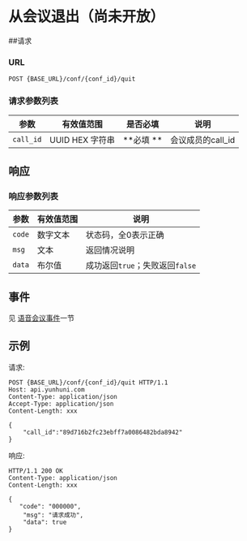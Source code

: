 # 从会议退出（尚未开放）
<!-- toc -->
##请求

### URL

```
POST {BASE_URL}/conf/{conf_id}/quit
```

### 请求参数列表

| 参数                    | 有效值范围       | 是否必填                | 说明                                       |
| --------------------- | ----------- | ------------------- | ---------------------------------------- |
| `call_id`             | UUID HEX 字符串    |  **必填 **   | 会议成员的call_id                        |

## 响应

### 响应参数列表

| 参数     | 有效值范围   | 说明                            |
| ------ | ------- | ----------------------------- |
| `code` | 数字文本    | 状态码，全0表示正确                    |
| `msg`  | 文本        | 返回情况说明                        |
| `data` | 布尔值      | 成功返回`true`；失败返回`false` |

## 事件

见 [语音会议事件](../evt/conf/index.md)一节

## 示例

请求:
```http
POST {BASE_URL}/conf/{conf_id}/quit HTTP/1.1
Host: api.yunhuni.com
Content-Type: application/json
Accept-Type: application/json
Content-Length: xxx

{
	"call_id":"89d716b2fc23ebff7a0086482bda8942"
}
```

响应:
```http
HTTP/1.1 200 OK
Content-Type: application/json
Content-Length: xxx

{
   "code": "000000",
    "msg": "请求成功",
    "data": true
}
```


